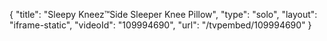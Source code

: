 {
    "title": "Sleepy Kneez&trade;Side Sleeper Knee Pillow",
    "type": "solo",
    "layout": "iframe-static",
    "videoId": "109994690",
    "url": "\/tvpembed\/109994690"
}